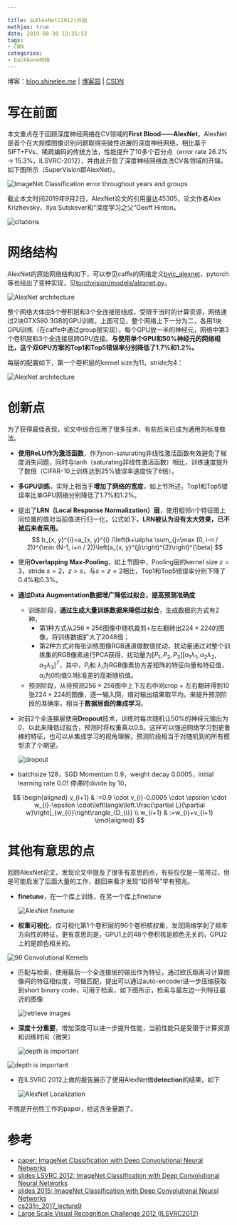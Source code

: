 ```yaml
---

title: 从AlexNet(2012)开始
mathjax: true
date: 2019-08-30 13:35:53
tags:
- CNN
categories:
- backbone网络
---
```


博客：[blog.shinelee.me](https://blog.shinelee.me/) | [博客园](https://www.cnblogs.com/shine-lee/) | [CSDN](https://blog.csdn.net/blogshinelee)



# 写在前面

本文重点在于回顾深度神经网络在CV领域的**First Blood**——**AlexNet**，AlexNet是首个在大规模图像识别问题取得突破性进展的深度神经网络，相比基于SIFT+FVs、稀疏编码的传统方法，性能提升了10多个百分点（error rate 26.2% → 15.3%，ILSVRC-2012），并由此开启了深度神经网络血洗CV各领域的开端，如下图所示（SuperVision即AlexNet）。

![ImageNet Classification error throughout years and groups](https://s2.ax1x.com/2019/09/02/nPLg74.png)

截止本文时间2019年9月2日，AlexNet论文的引用量达45305，论文作者Alex Krizhevsky、Ilya Sutskever和“深度学习之父”Geoff Hinton。

![citations](https://s2.ax1x.com/2019/09/02/nPX9R1.png)

# 网络结构

AlexNet的原始网络结构如下，可以参见caffe的网络定义[bvlc_alexnet](https://github.com/BVLC/caffe/blob/master/models/bvlc_alexnet/deploy.prototxt)，pytorch等也给出了变种实现，见[torchvision/models/alexnet.py](https://github.com/pytorch/vision/blob/master/torchvision/models/alexnet.py)。

![AlexNet architecture](https://s2.ax1x.com/2019/09/02/nPv5Ie.png)



整个网络大体由5个卷积层和3个全连接层组成，受限于当时的计算资源，网络通过2块GTX580 3GB的GPU训练，上图可见，整个网络上下一分为二，各用1块GPU训练（在caffe中通过group层实现），每个GPU放一半的神经元，网络中第3个卷积层和3个全连接层跨GPU连接。**与使用单个GPU和50%神经元的网络相比，这个双GPU方案的Top1和Top5错误率分别降低了1.7%和1.2%。**



每层的配置如下，第一个卷积层的kernel size为11，stride为4：

![AlexNet architecture](https://s2.ax1x.com/2019/09/05/nmUy2d.png)

# 创新点

为了获得最佳表现，论文中综合应用了很多技术，有些后来已成为通用的标准做法。

- **使用ReLU作为激活函数**，作为non-saturating非线性激活函数有效避免了梯度消失问题，同时与tanh（saturating非线性激活函数）相比，训练速度提升了数倍（CIFAR-10上训练达到25%错误率速度快了6倍）。

- **多GPU训练**，实际上相当于**增加了网络的宽度**，如上节所述，Top1和Top5错误率比单GPU网络分别降低了1.7%和1.2%。

- 提出了**LRN（Local Response Normalization）层**，使用相邻$n$个特征图上同位置的值对当前值进行归一化，公式如下。**LRN被认为没有太大效果，已不被后来者采用。**
  $$
  b_{x, y}^{i}=a_{x, y}^{i} /\left(k+\alpha \sum_{j=\max (0, i-n / 2)}^{\min (N-1, i+n / 2)}\left(a_{x, y}^{j}\right)^{2}\right)^{\beta}
  $$

- 使用**Overlapping Max-Pooling**，如上节图中，Pooling层的kernel size $z=3$，stride $s=2$，$z > s$，与$s=z=2$相比，Top1和Top5错误率分别下降了0.4%和0.3%。

- **通过Data Augmentation数据增广降低过拟合，提高预测准确度**

  - 训练阶段，**通过生成大量训练数据来降低过拟合**，生成数据的方式有2种，
    - 第1种方式从$256\times 256$图像中随机裁剪+左右翻转出$224\times 224$的图像，将训练数据扩大了2048倍；
    - 第2种方式对每张训练图像RGB通道做数值扰动，扰动量通过对整个训练集的RGB像素进行PCA获得，扰动量为$[P_1, P_2, P_3] [\alpha_{1} \lambda_{1}, \alpha_{2} \lambda_{2}, \alpha_{3} \lambda_{3}]^{T}$，其中，$P_i$和 $\lambda_{i}$为RGB像素协方差矩阵的特征向量和特征值，$\alpha_{i}$为0均值0.1标准差的高斯随机值。
  - 预测阶段，从待预测$256\times 256$图中上下左右中间crop + 左右翻转得到10张$224\times 224$的图像，逐一输入网，络对输出结果取平均，来提升预测阶段的准确率，相当于**数据层面的集成学习**。

- 对前2个全连接层使用**Dropout**技术，训练时每次随机让50%的神经元输出为0，以此来降低过拟合，预测时将权重乘以0.5。这样可以强迫网络学习到更鲁棒的特征，也可以从集成学习的视角理解，预测阶段相当于对随机到的所有模型求了个期望。

  ![dropout](https://s2.ax1x.com/2019/09/10/nNy2XF.gif)

- batchsize 128，SGD Momentum 0.9，weight decay 0.0005，initial learning rate 0.01 停滞时divide by 10，

$$
\begin{aligned} v_{i+1} & :=0.9 \cdot v_{i}-0.0005 \cdot \epsilon \cdot w_{i}-\epsilon \cdot\left\langle\left.\frac{\partial L}{\partial w}\right|_{w_{i}}\right\rangle_{D_{i}} \\ w_{i+1} & :=w_{i}+v_{i+1} \end{aligned}
$$

# 其他有意思的点

回顾AlexNet论文，发现论文中提及了很多有意思的点，有些仅仅是一笔带过，但是可能启发了后面大量的工作，翻回来看才发现“祖师爷”早有预兆。

- **finetune**，在一个库上训练，在另一个库上finetune

  ![AlexNet finetune](https://s2.ax1x.com/2019/09/10/nNr4u4.png)

- **权重可视化**，仅可视化第1个卷积层的96个卷积核权重，发现网络学到了频率方向性的特征，更有意思的是，GPU1上的48个卷积核是颜色无关的，GPU2上的是颜色相关的。

![96 Convolutional Kernels](https://s2.ax1x.com/2019/09/10/nN6U9x.png)

- 匹配与检索，使用最后一个全连接层的输出作为特征，通过欧氏距离可计算图像间的特征相似度，可做匹配，提出可以通过auto-encoder进一步压缩获取到short binary code，可用于检索，如下图所示，检索与最左边一列特征最近的图像

  ![retrieve images](https://s2.ax1x.com/2019/09/10/nN2Wgx.png)

- **深度十分重要**，增加深度可以进一步提升性能，当前性能只是受限于计算资源和训练时间（微笑）

  ![depth is important](https://s2.ax1x.com/2019/09/10/nNRRoQ.png)

![depth is important](https://s2.ax1x.com/2019/09/10/nNR7LT.png)

- 在ILSVRC 2012上做的报告展示了使用AlexNet做**detection**的结果，如下

  ![AlexNet Localization](https://s2.ax1x.com/2019/09/10/nNhFGd.png)



不愧是开创性工作的paper，给这含金量跪了。

# 参考

- [paper: ImageNet Classification with Deep Convolutional Neural Networks](https://papers.nips.cc/paper/4824-imagenet-classification-with-deep-convolutional-neural-networks.pdf)
- [slides LSVRC 2012: ImageNet Classification with Deep Convolutional Neural Networks](http://www.image-net.org/challenges/LSVRC/2012/supervision.pdf)
- [slides 2015: ImageNet Classification with Deep Convolutional Neural Networks](http://vision.stanford.edu/teaching/cs231b_spring1415/slides/alexnet_tugce_kyunghee.pdf)
- [cs231n_2017_lecture9](http://cs231n.stanford.edu/slides/2017/cs231n_2017_lecture9.pdf)
- [Large Scale Visual Recognition Challenge 2012 (ILSVRC2012)](http://www.image-net.org/challenges/LSVRC/2012/)


